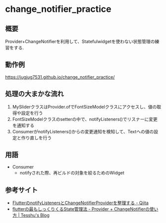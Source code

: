 # change_notifier_practice

## 概要
Provider+ChangeNotifierを利用して、Statefulwidgetを使わない状態管理の練習をする.

## 動作例
https://jugjug7531.github.io/change_notifier_practice/

## 処理の大まかな流れ
1. MySliderクラスはProvider.ofでFontSizeModelクラスにアクセスし、値の取得や設定を行う
2. FontSizeModelクラスのsetterの中で、notifyListeners()でリスナーに変更を通知する
3. ConsumerがnotifyListeners()からの変更通知を検知して、Textへの値の設定と作り直しを行う

## 用語
- Consumer
    - notifyされた際、再ビルドの対象を絞るためのWidget

## 参考サイト
- [FlutterのnotifyListenersとChangeNotifierProviderを整理する - Qiita](https://qiita.com/kazutxt/items/e6e84957f92aafc472b4)  
- [flutterの最もしっくりくるState管理法 - Provider + ChangeNotifierの使い方 | Tesshu's Blog](https://tesshus-blog.netlify.app/flutter-change-notifier/)